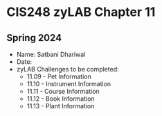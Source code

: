# CIS248 zyLAB Chapter 11
## Spring 2024 #

- Name: Satbani Dhariwal 
- Date:
- zyLAB Challenges to be completed:
  - 11.09 - Pet Information
  - 11.10 - Instrument Information
  - 11.11 - Course Information
  - 11.12 - Book Information
  - 11.13 - Plant Information

  
